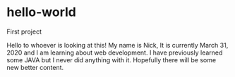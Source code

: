 # hello-world
First project

Hello to whoever is looking at this! My name is Nick, It is currently March 31, 2020 and I am learning
about web development. I have previously learned some JAVA but I never did anything with it. Hopefully there will be some new better content.

